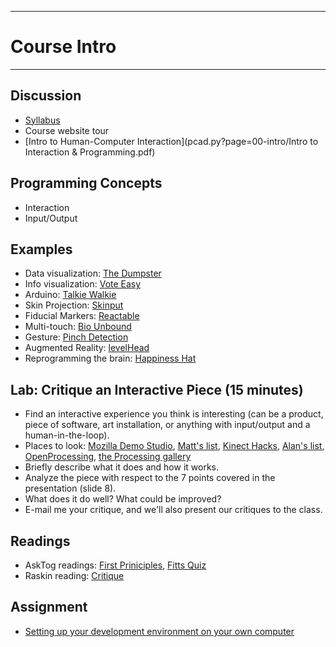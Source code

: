 --------------------------------
# Course Intro
--------------------------------

## Discussion
 - [Syllabus](pcad.py?page=syllabus.pdf)
 - Course website tour
 - [Intro to Human-Computer Interaction](pcad.py?page=00-intro/Intro to Interaction & Programming.pdf)

## Programming Concepts
 - Interaction
 - Input/Output
 
## Examples
 - Data visualization: [The Dumpster](http://artport.whitney.org/commissions/thedumpster/dumpster.shtml)
 - Info visualization: [Vote Easy](http://votesmart.org/voteeasy/)
 - Arduino: [Talkie Walkie](http://blog.makezine.com/2009/10/31/automatic-sound-responsive-puppet-m/)
 - Skin Projection: [Skinput](http://phys.org/news186681149.html)
 - Fiducial Markers: [Reactable](http://www.reactable.com/products/experience/)
 - Multi-touch: [Bio Unbound](http://accad.osu.edu/researchmain/gallery/project_gallery/bio_unbound.html)
 - Gesture: [Pinch Detection](http://research.microsoft.com/en-us/um/people/awilson/publications/WilsonUIST2006/WilsonUIST2006.html)
 - Augmented Reality: [levelHead](http://vimeo.com/1320756#)
 - Reprogramming the brain: [Happiness Hat](http://www.boingboing.net/2009/10/29/knit-hat-stabs-you-i.html)

## Lab: Critique an Interactive Piece (15 minutes)
 - Find an interactive experience you think is interesting (can be a product, piece of software, art installation, or anything with input/output and a human-in-the-loop).
 - Places to look: [Mozilla Demo Studio](https://developer.mozilla.org/en-US/demos/), [Matt's list](http://accad.osu.edu/~mlewis/Jitter/Class/DataRemappingExamples.html), [Kinect Hacks](http://www.kinecthacks.com/), [Alan's list](http://accad.osu.edu/~aprice/courses/BVE/examples.html), [OpenProcessing](http://www.openprocessing.org/browse/), [the Processing gallery](http://processing.org/exhibition/)
 - Briefly describe what it does and how it works.
 - Analyze the piece with respect to the 7 points covered in the presentation (slide 8).
 - What does it do well?  What could be improved?
 - E-mail me your critique, and we'll also present our critiques to the class.

## Readings 
 - AskTog readings: [First Priniciples][], [Fitts Quiz][]
 - Raskin reading: [Critique][]
 
## Assignment
 - [Setting up your development environment on your own computer][setup]
 
 
[First Priniciples]: http://www.asktog.com/basics/firstPrinciples.html
[Fitts Quiz]: http://www.asktog.com/columns/022DesignedToGiveFitts.html
[Critique]: http://www.azarask.in/blog/post/how-to-critique-an-interface/
[setup]: pcad.py?page=00-setup/setup.md

